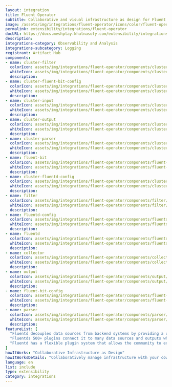 ```yaml
---
layout: integration
title: Fluent Operator
subtitle: Collaborative and visual infrastructure as design for Fluent Operator
image: /assets/img/integrations/fluent-operator/icons/color/fluent-operator-color.svg
permalink: extensibility/integrations/fluent-operator
docURL: https://docs.meshplay.khulnasofy.com/extensibility/integrations/fluent-operator
description: 
integrations-category: Observability and Analysis
integrations-subcategory: Logging
registrant: Artifact Hub
components: 
- name: cluster-filter
  colorIcon: assets/img/integrations/fluent-operator/components/cluster-filter/icons/color/cluster-filter-color.svg
  whiteIcon: assets/img/integrations/fluent-operator/components/cluster-filter/icons/white/cluster-filter-white.svg
  description: 
- name: cluster-fluent-bit-config
  colorIcon: assets/img/integrations/fluent-operator/components/cluster-fluent-bit-config/icons/color/cluster-fluent-bit-config-color.svg
  whiteIcon: assets/img/integrations/fluent-operator/components/cluster-fluent-bit-config/icons/white/cluster-fluent-bit-config-white.svg
  description: 
- name: cluster-input
  colorIcon: assets/img/integrations/fluent-operator/components/cluster-input/icons/color/cluster-input-color.svg
  whiteIcon: assets/img/integrations/fluent-operator/components/cluster-input/icons/white/cluster-input-white.svg
  description: 
- name: cluster-output
  colorIcon: assets/img/integrations/fluent-operator/components/cluster-output/icons/color/cluster-output-color.svg
  whiteIcon: assets/img/integrations/fluent-operator/components/cluster-output/icons/white/cluster-output-white.svg
  description: 
- name: cluster-parser
  colorIcon: assets/img/integrations/fluent-operator/components/cluster-parser/icons/color/cluster-parser-color.svg
  whiteIcon: assets/img/integrations/fluent-operator/components/cluster-parser/icons/white/cluster-parser-white.svg
  description: 
- name: fluent-bit
  colorIcon: assets/img/integrations/fluent-operator/components/fluent-bit/icons/color/fluent-bit-color.svg
  whiteIcon: assets/img/integrations/fluent-operator/components/fluent-bit/icons/white/fluent-bit-white.svg
  description: 
- name: cluster-fluentd-config
  colorIcon: assets/img/integrations/fluent-operator/components/cluster-fluentd-config/icons/color/cluster-fluentd-config-color.svg
  whiteIcon: assets/img/integrations/fluent-operator/components/cluster-fluentd-config/icons/white/cluster-fluentd-config-white.svg
  description: 
- name: filter
  colorIcon: assets/img/integrations/fluent-operator/components/filter/icons/color/filter-color.svg
  whiteIcon: assets/img/integrations/fluent-operator/components/filter/icons/white/filter-white.svg
  description: 
- name: fluentd-config
  colorIcon: assets/img/integrations/fluent-operator/components/fluentd-config/icons/color/fluentd-config-color.svg
  whiteIcon: assets/img/integrations/fluent-operator/components/fluentd-config/icons/white/fluentd-config-white.svg
  description: 
- name: fluentd
  colorIcon: assets/img/integrations/fluent-operator/components/fluentd/icons/color/fluentd-color.svg
  whiteIcon: assets/img/integrations/fluent-operator/components/fluentd/icons/white/fluentd-white.svg
  description: 
- name: collector
  colorIcon: assets/img/integrations/fluent-operator/components/collector/icons/color/collector-color.svg
  whiteIcon: assets/img/integrations/fluent-operator/components/collector/icons/white/collector-white.svg
  description: 
- name: output
  colorIcon: assets/img/integrations/fluent-operator/components/output/icons/color/output-color.svg
  whiteIcon: assets/img/integrations/fluent-operator/components/output/icons/white/output-white.svg
  description: 
- name: fluent-bit-config
  colorIcon: assets/img/integrations/fluent-operator/components/fluent-bit-config/icons/color/fluent-bit-config-color.svg
  whiteIcon: assets/img/integrations/fluent-operator/components/fluent-bit-config/icons/white/fluent-bit-config-white.svg
  description: 
- name: parser
  colorIcon: assets/img/integrations/fluent-operator/components/parser/icons/color/parser-color.svg
  whiteIcon: assets/img/integrations/fluent-operator/components/parser/icons/white/parser-white.svg
  description: 
featureList: [
  "Fluentd decouples data sources from backend systems by providing a unified logging layer in between.",
  "Fluentds 500+ plugins connect it to many data sources and outputs while keeping its core simple.",
  "Fluentd has a flexible plugin system that allows the community to extend its functionality. "
]
howItWorks: "Collaborative Infrastructure as Design"
howItWorksDetails: "Collaboratively manage infrastructure with your coworkers synchronously sharing the same designs."
language: en
list: include
type: extensibility
category: integrations
---
```

